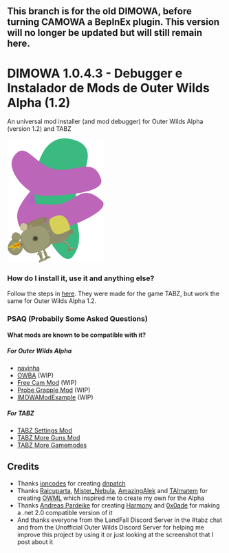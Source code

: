 ## This branch is for the old DIMOWA, before turning CAMOWA a BepInEx plugin. This version will no longer be updated but will still remain here.

# DIMOWA 1.0.4.3 - Debugger e Instalador de Mods de Outer Wilds Alpha (1.2)

An universal mod installer (and mod debugger) for Outer Wilds Alpha (version 1.2) and TABZ 

<img src="https://github.com/ShoosGun/DIMOWA/blob/main/Icon%20and%20other%20images/DIMOWA_icon.png"  width="224" height = "289" >


### How do I install it, use it and anything else?
Follow the steps in [here](https://github.com/ShoosGun/DIMOWA/blob/main/IMOWA_Tutorial.md). They were made for the game TABZ, but work the same for Outer Wilds Alpha 1.2.


### PSAQ (Probabily Some Asked Questions)

#### What mods are known to be compatible with it?
##### For Outer Wilds Alpha 
* [navinha](https://github.com/ShoosGun/navinha)
* [OWBA](https://github.com/ShoosGun/OWBA) (WIP)
* [Free Cam Mod](https://github.com/ShoosGun/FreeCamMod) (WIP)
* [Probe Grapple Mod](https://github.com/ShoosGun/ProbeGrappleMod) (WIP)
* [IMOWAModExample](https://github.com/ShoosGun/IMOWAModExample) (WIP)
##### For TABZ
* [TABZ Settings Mod](https://github.com/ShoosGun/TABZSM)
* [TABZ More Guns Mod](https://github.com/ShoosGun/TABZMGM)
* [TABZ More Gamemodes](https://github.com/ShoosGun/TABZMG)
## Credits
  - Thanks [ioncodes](https://github.com/ioncodes) for creating [dnpatch](https://github.com/ioncodes/dnpatch)
  - Thanks [Raicuparta](https://github.com/Raicuparta), [Mister_Nebula](https://github.com/misternebula), [AmazingAlek](https://github.com/amazingalek) and [TAImatem](https://github.com/TAImatem) for creating [OWML](https://github.com/amazingalek/owml) which inspired me to create my own for the Alpha
  - Thanks [Andreas Pardeike](https://github.com/pardeike/) for creating [Harmony](https://github.com/pardeike/Harmony) and [0x0ade](https://github.com/0x0ade) for making a .net 2.0 compatible version of it
  - And thanks everyone from the LandFall Discord Server in the #tabz chat and from the Unofficial Outer Wilds Discord Server for helping me improve this project by using it or just looking at the screenshot that I post about it
  
